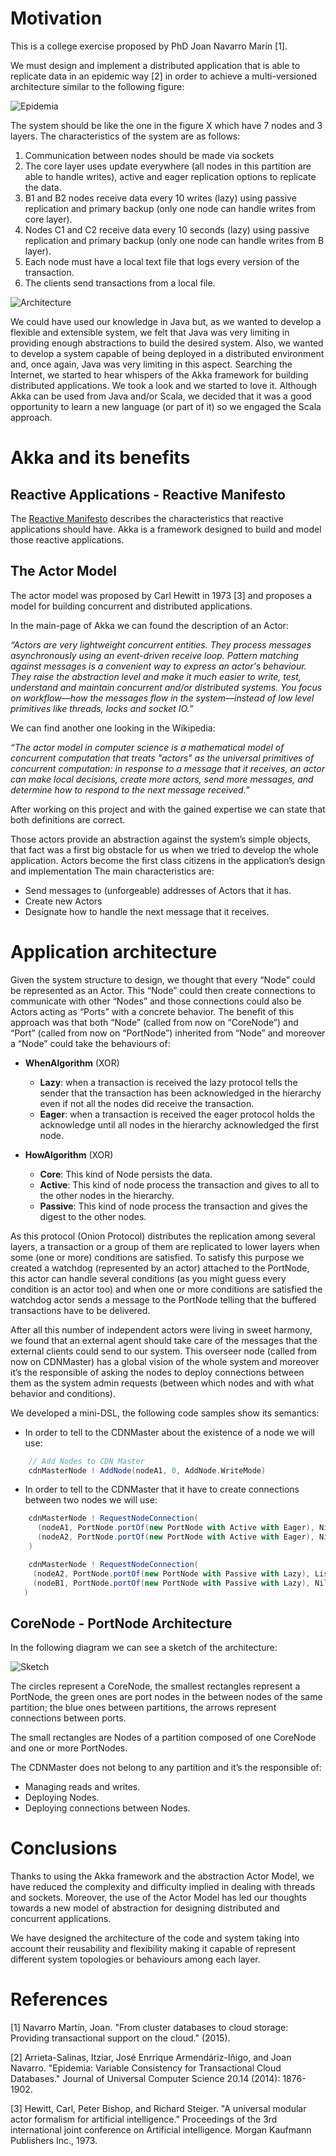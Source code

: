 # Motivation

This is a college exercise proposed by PhD Joan Navarro Marín [1].

We must design and implement a distributed application that is able to replicate data in an epidemic way [2] in order to achieve a multi-versioned architecture similar to the following figure:

![Epidemia](https://github.com/vicobu/DistrubtedSystem/blob/master/images/ex_img1.png)

The system should be like the one in the figure X which have 7 nodes and 3 layers. The
characteristics of the system are as follows:

1. Communication between nodes should be made via sockets
2. The core layer uses update everywhere (all nodes in this partition are able to handle writes), active and eager replication options to replicate the data.
3. B1 and B2 nodes receive data every 10 writes (lazy) using passive replication and primary backup (only one node can handle writes from core layer).
4. Nodes C1 and C2 receive data every 10 seconds (lazy) using passive replication and primary backup (only one node can handle writes from B layer).
5. Each node must have a local text file that logs every version of the transaction.
6. The clients send transactions from a local file.

![Architecture](https://github.com/vicobu/DistrubtedSystem/blob/master/images/ex_img2.png)

We could have used our knowledge in Java but, as we wanted to develop a flexible and extensible system, we felt that Java was very limiting in providing enough abstractions to build the desired system. Also, we wanted to develop a system capable of being deployed in a distributed environment and, once again, Java was very limiting in this aspect.
Searching the Internet, we started to hear whispers of the Akka framework for building distributed applications. We took a look and we started to love it. Although Akka can be used from Java and/or Scala, we decided that it was a good opportunity to learn a new language (or part of it) so we engaged the Scala approach.

# Akka and its benefits
## Reactive Applications - Reactive Manifesto
The [Reactive Manifesto](http://www.reactivemanifesto.org/) describes the characteristics that reactive applications should have. Akka is a framework designed to build and model those reactive applications.

## The Actor Model
The actor model was proposed by Carl Hewitt in 1973 [3] and proposes a model for building concurrent and distributed applications.

In the main-page of Akka we can found the description of an Actor:

*“Actors are very lightweight concurrent entities. They process messages asynchronously using an event-driven receive loop. Pattern matching against messages is a convenient way to express an actor's behaviour. They raise the abstraction level and make it much easier to write, test, understand and maintain concurrent and/or distributed systems. You focus on workflow—how the messages flow in the system—instead of low level primitives like threads, locks and socket IO.”*

We can find another one looking in the Wikipedia:

*“The actor model in computer science is a mathematical model of concurrent computation that treats "actors" as the universal primitives of concurrent computation: in response to a message that it receives, an actor can make local decisions, create more actors, send more messages, and determine how to respond to the next message received.”*

After working on this project and with the gained expertise we can state that both definitions are correct.

Those actors provide an abstraction against the system’s simple objects, that fact was a first big obstacle for us when we tried to develop the whole application. Actors become the first class citizens in the application’s design and implementation
The main characteristics are:

* Send messages to (unforgeable) addresses of Actors that it has.
* Create new Actors
* Designate how to handle the next message that it receives.

# Application architecture

Given the system structure to design, we thought that every “Node” could be represented as an Actor. This “Node” could then create connections to communicate with other “Nodes” and those connections could also be Actors acting as “Ports” with a concrete behavior. The benefit of this approach was that both “Node” (called from now on “CoreNode”) and “Port” (called from now on “PortNode”) inherited from “Node” and moreover a “Node” could take the behaviours of:

* **WhenAlgorithm** (XOR)
  * **Lazy**: when a transaction is received the lazy protocol tells the sender that the transaction has been acknowledged in the hierarchy even if not all the nodes did receive the transaction.
  * **Eager**: when a transaction is received the eager protocol holds the acknowledge until all nodes in the hierarchy acknowledged the first node.

* **HowAlgorithm** (XOR)
  * **Core**: This kind of Node persists the data.
  * **Active**: This kind of node process the transaction and gives to all to the other nodes in the hierarchy.
  * **Passive**: This kind of node process the transaction and gives the digest to the other nodes.

As this protocol (Onion Protocol) distributes the replication among several layers, a transaction or a group of them are replicated to lower layers when some (one or more) conditions are satisfied. 
To satisfy this purpose we created a watchdog (represented by an actor) attached to the PortNode, this actor can handle several conditions (as you might guess every condition is an actor too) and when one or more conditions are satisfied the watchdog actor sends a message to the PortNode telling that the buffered transactions have to be delivered.

After all this number of independent actors were living in sweet harmony, we found that an external agent should take care of the messages that the external clients could send to our system. This overseer node (called from now on CDNMaster) has a global vision of the whole system and moreover it’s the responsible of asking the nodes to deploy connections between them as the system admin requests (between which nodes and with what behavior and conditions).

We developed a mini-DSL, the following code samples show its semantics:
* In order to tell to the CDNMaster about the existence of a node we will use:
```scala
    // Add Nodes to CDN Master
    cdnMasterNode ! AddNode(nodeA1, 0, AddNode.WriteMode)
```

* In order to tell to the CDNMaster that it have to create connections between two nodes we will use:
```scala
    cdnMasterNode ! RequestNodeConnection(
      (nodeA1, PortNode.portOf(new PortNode with Active with Eager), Nil),
      (nodeA2, PortNode.portOf(new PortNode with Active with Eager), Nil)
    )
 ```
 ```scala
     cdnMasterNode ! RequestNodeConnection(
      (nodeA2, PortNode.portOf(new PortNode with Passive with Lazy), List(("transBound", Condition.of(TransactionBoundary(10))))),
      (nodeB1, PortNode.portOf(new PortNode with Passive with Lazy), Nil)
    )
 ```
 
## CoreNode - PortNode Architecture
In the following diagram we can see a sketch of the architecture:
 
![Sketch](https://github.com/vicobu/DistrubtedSystem/blob/master/images/node_diag.png)

 
The circles represent a CoreNode, the smallest rectangles represent a PortNode, the green ones are port nodes in the between nodes of the same partition; the blue ones between partitions, the arrows represent connections between ports.

The small rectangles are Nodes of a partition composed of one CoreNode and one or more PortNodes.

The CDNMaster does not belong to any partition and it’s the responsible of:

* Managing reads and writes.
* Deploying Nodes.
* Deploying connections between Nodes.

# Conclusions
Thanks to using the Akka framework and the abstraction Actor Model, we have reduced the complexity and difficulty implied in dealing with threads and sockets. Moreover, the use of the Actor Model has led our thoughts towards a new model of abstraction for designing distributed and concurrent applications.

We have designed the architecture of the code and system taking into account their reusability and flexibility making it capable of represent different system topologies or behaviours among each layer.

# References

[1] Navarro Martín, Joan. "From cluster databases to cloud storage: Providing transactional support on the cloud." (2015).

[2] Arrieta-Salinas, Itziar, José Enrrique Armendáriz-Iñigo, and Joan Navarro. "Epidemia: Variable Consistency for Transactional Cloud Databases." Journal of Universal Computer Science 20.14 (2014): 1876-1902.

[3] Hewitt, Carl, Peter Bishop, and Richard Steiger. "A universal modular actor formalism for artificial intelligence." Proceedings of the 3rd international joint conference on Artificial intelligence. Morgan Kaufmann Publishers Inc., 1973.
